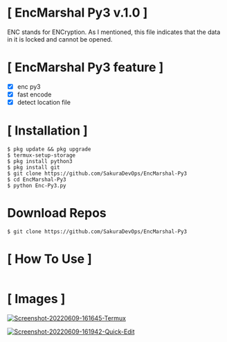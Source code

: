 #  [ EncMarshal Py3 v.1.0 ]

ENC stands for ENCryption. As I mentioned, this file indicates that the data in it is locked and cannot be opened. 

# [ EncMarshal Py3 feature ]
- [x] enc py3
- [x] fast encode
- [x] detect location file

# [ Installation ]
```
$ pkg update && pkg upgrade 
$ termux-setup-storage
$ pkg install python3
$ pkg install git
$ git clone https://github.com/SakuraDevOps/EncMarshal-Py3
$ cd EncMarshal-Py3
$ python Enc-Py3.py
```

# Download Repos 
```
$ git clone https://github.com/SakuraDevOps/EncMarshal-Py3
```



# [ How To Use ]
```$ python3 py3.py for marshal python 3
```
# [ Images ]
<a href="https://ibb.co/NLd4H0k"><img src="https://i.ibb.co/19tSwCp/Screenshot-20220609-161645-Termux.png" alt="Screenshot-20220609-161645-Termux" border="0"></a>

 <a href="https://ibb.co/RNttp58"><img src="https://i.ibb.co/vhffxt9/Screenshot-20220609-161942-Quick-Edit.png" alt="Screenshot-20220609-161942-Quick-Edit" border="0"></a>
